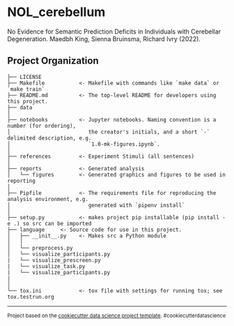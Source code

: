 NOL_cerebellum
==============================

No Evidence for Semantic Prediction Deficits in Individuals with Cerebellar Degeneration. 
Maedbh King, Sienna Bruinsma, Richard Ivry (2022).

Project Organization
------------

    ├── LICENSE
    ├── Makefile           <- Makefile with commands like `make data` or `make train`
    ├── README.md          <- The top-level README for developers using this project.
    ├── data
    │
    ├── notebooks          <- Jupyter notebooks. Naming convention is a number (for ordering),
    │                         the creator's initials, and a short `-` delimited description, e.g.
    │                         `1.0-mk-figures.ipynb`.
    │
    ├── references         <- Experiment Stimuli (all sentences)
    │
    ├── reports            <- Generated analysis
    │   └── figures        <- Generated graphics and figures to be used in reporting
    │
    ├── Pipfile            <- The requirements file for reproducing the analysis environment, e.g.
    │                         generated with `pipenv install`
    │
    ├── setup.py           <- makes project pip installable (pip install -e .) so src can be imported
    ├── language     <- Source code for use in this project.
    │   ├── __init__.py    <- Makes src a Python module
    │   │
    │   └── preprocess.py
    │   └── visualize_participants.py
    |   └── visualize_prescreen.py
    |   └── visualize_task.py
    |   └── visualize_participants.py
    |   
    │
    └── tox.ini            <- tox file with settings for running tox; see tox.testrun.org


--------

<p><small>Project based on the <a target="_blank" href="https://drivendata.github.io/cookiecutter-data-science/">cookiecutter data science project template</a>. #cookiecutterdatascience</small></p>
